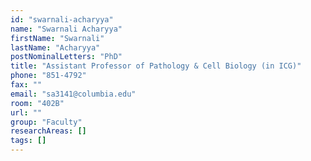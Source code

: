 ```yaml
---
id: "swarnali-acharyya"
name: "Swarnali Acharyya"
firstName: "Swarnali"
lastName: "Acharyya"
postNominalLetters: "PhD"
title: "Assistant Professor of Pathology & Cell Biology (in ICG)"
phone: "851-4792"
fax: ""
email: "sa3141@columbia.edu"
room: "402B"
url: ""
group: "Faculty"
researchAreas: []
tags: []
---
```

